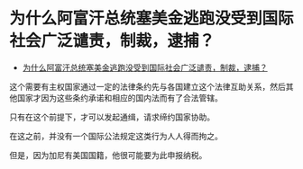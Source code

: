 # 为什么阿富汗总统塞美金逃跑没受到国际社会广泛谴责，制裁，逮捕？

- [为什么阿富汗总统塞美金逃跑没受到国际社会广泛谴责，制裁，逮捕？](https://www.zhihu.com/question/483170620/answer/2090162954)


这个需要有主权国家通过一定的法律条约先与各国建立这个法律互助关系，然后其他国家才因为这些条约承诺和相应的国内法而有了合法管辖。

只有在这个前提下，才可以发起通缉，请求缔约国家协助。

在这之前，并没有一个国际公法规定这类行为人人得而拘之。

但是，因为加尼有美国国籍，他很可能要为此申报纳税。

  
 